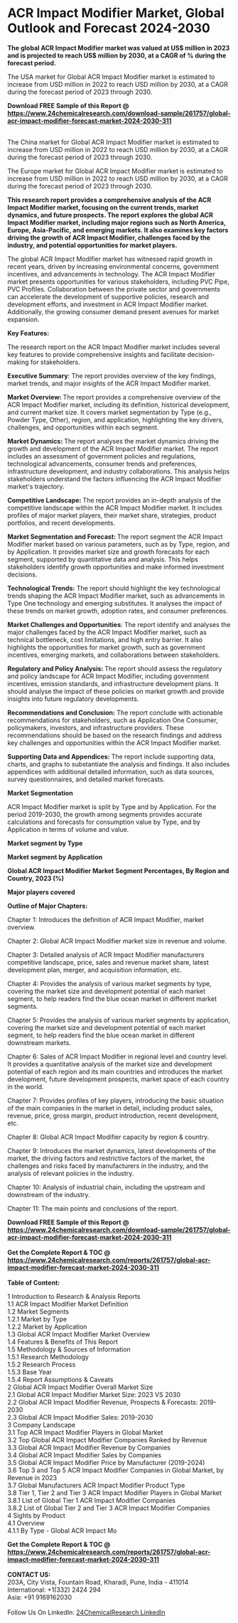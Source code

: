 <h1>ACR Impact Modifier Market, Global Outlook and Forecast 2024-2030</h1><p><strong>The global ACR Impact Modifier market was valued at US$ million in 2023 and is projected to reach US$ million by 2030, at a CAGR of % during the forecast period.</strong></p><p>
</p><p>The USA market for Global ACR Impact Modifier market is estimated to increase from USD million in 2022 to reach USD million by 2030, at a CAGR during the forecast period of 2023 through 2030.</p><div><b>Download FREE Sample of this Report @ 
            <a href="https://www.24chemicalresearch.com/download-sample/261757/global-acr-impact-modifier-forecast-market-2024-2030-311">
            https://www.24chemicalresearch.com/download-sample/261757/global-acr-impact-modifier-forecast-market-2024-2030-311</a></b></div><br><p>
</p><p>The China market for Global ACR Impact Modifier market is estimated to increase from USD million in 2022 to reach USD million by 2030, at a CAGR during the forecast period of 2023 through 2030.</p><p>
</p><p>The Europe market for Global ACR Impact Modifier market is estimated to increase from USD million in 2022 to reach USD million by 2030, at a CAGR during the forecast period of 2023 through 2030.</p><p>
</p><p><strong>This research report provides a comprehensive analysis of the ACR Impact Modifier market, focusing on the current trends, market dynamics, and future prospects. The report explores the global ACR Impact Modifier market, including major regions such as North America, Europe, Asia-Pacific, and emerging markets. It also examines key factors driving the growth of ACR Impact Modifier, challenges faced by the industry, and potential opportunities for market players.</strong></p><p>
The global ACR Impact Modifier market has witnessed rapid growth in recent years, driven by increasing environmental concerns, government incentives, and advancements in technology. The ACR Impact Modifier market presents opportunities for various stakeholders, including PVC Pipe, PVC Profiles. Collaboration between the private sector and governments can accelerate the development of supportive policies, research and development efforts, and investment in ACR Impact Modifier market. Additionally, the growing consumer demand present avenues for market expansion.</p><p>
<strong>Key Features:</strong></p><p>
The research report on the ACR Impact Modifier market includes several key features to provide comprehensive insights and facilitate decision-making for stakeholders.</p><p>
<strong>Executive Summary</strong>: The report provides overview of the key findings, market trends, and major insights of the ACR Impact Modifier market.</p><p>
<strong>Market Overview: </strong>The report provides a comprehensive overview of the ACR Impact Modifier market, including its definition, historical development, and current market size. It covers market segmentation by Type (e.g., Powder Type, Other), region, and application, highlighting the key drivers, challenges, and opportunities within each segment.</p><p>
<strong>Market Dynamics: </strong>The report analyses the market dynamics driving the growth and development of the ACR Impact Modifier market. The report includes an assessment of government policies and regulations, technological advancements, consumer trends and preferences, infrastructure development, and industry collaborations. This analysis helps stakeholders understand the factors influencing the ACR Impact Modifier market's trajectory.</p><p>
<strong>Competitive Landscape: </strong>The report provides an in-depth analysis of the competitive landscape within the ACR Impact Modifier market. It includes profiles of major market players, their market share, strategies, product portfolios, and recent developments.</p><p>
<strong>Market Segmentation and Forecast: </strong>The report segment the ACR Impact Modifier market based on various parameters, such as by Type, region, and by Application. It provides market size and growth forecasts for each segment, supported by quantitative data and analysis. This helps stakeholders identify growth opportunities and make informed investment decisions.</p><p>
<strong>Technological Trends:</strong> The report should highlight the key technological trends shaping the ACR Impact Modifier market, such as advancements in Type One technology and emerging substitutes. It analyses the impact of these trends on market growth, adoption rates, and consumer preferences.</p><p>
<strong>Market Challenges and Opportunities</strong>: The report identify and analyses the major challenges faced by the ACR Impact Modifier market, such as technical bottleneck, cost limitations, and high entry barrier. It also highlights the opportunities for market growth, such as government incentives, emerging markets, and collaborations between stakeholders.</p><p>
<strong>Regulatory and Policy Analysis: </strong>The report should assess the regulatory and policy landscape for ACR Impact Modifier, including government incentives, emission standards, and infrastructure development plans. It should analyse the impact of these policies on market growth and provide insights into future regulatory developments.</p><p>
<strong>Recommendations and Conclusion:</strong> The report conclude with actionable recommendations for stakeholders, such as Application One Consumer, policymakers, investors, and infrastructure providers. These recommendations should be based on the research findings and address key challenges and opportunities within the ACR Impact Modifier market.</p><p>
<strong>Supporting Data and Appendices: </strong>The report include supporting data, charts, and graphs to substantiate the analysis and findings. It also includes appendices with additional detailed information, such as data sources, survey questionnaires, and detailed market forecasts.</p><p>
<strong>Market Segmentation</strong></p><p>
ACR Impact Modifier market is split by Type and by Application. For the period 2019-2030, the growth among segments provides accurate calculations and forecasts for consumption value by Type, and by Application in terms of volume and value.</p><p>
<strong>Market segment by Type</strong></p><p>
</p><p>
</p><p><strong>Market segment by Application</strong></p><p>
</p><p>
</p><p><strong>Global ACR Impact Modifier Market Segment Percentages, By Region and Country, 2023 (%)</strong></p><p>
</p><p>
</p><p><strong>Major players covered</strong></p><p>
</p><p>
</p><p><strong>Outline of Major Chapters:</strong></p><p>
Chapter 1: Introduces the definition of ACR Impact Modifier, market overview.</p><p>
Chapter 2: Global ACR Impact Modifier market size in revenue and volume.</p><p>
Chapter 3: Detailed analysis of ACR Impact Modifier manufacturers competitive landscape, price, sales and revenue market share, latest development plan, merger, and acquisition information, etc.</p><p>
Chapter 4: Provides the analysis of various market segments by type, covering the market size and development potential of each market segment, to help readers find the blue ocean market in different market segments.</p><p>
Chapter 5: Provides the analysis of various market segments by application, covering the market size and development potential of each market segment, to help readers find the blue ocean market in different downstream markets.</p><p>
Chapter 6: Sales of ACR Impact Modifier in regional level and country level. It provides a quantitative analysis of the market size and development potential of each region and its main countries and introduces the market development, future development prospects, market space of each country in the world.</p><p>
Chapter 7: Provides profiles of key players, introducing the basic situation of the main companies in the market in detail, including product sales, revenue, price, gross margin, product introduction, recent development, etc.</p><p>
Chapter 8: Global ACR Impact Modifier capacity by region &amp; country.</p><p>
Chapter 9: Introduces the market dynamics, latest developments of the market, the driving factors and restrictive factors of the market, the challenges and risks faced by manufacturers in the industry, and the analysis of relevant policies in the industry.</p><p>
Chapter 10: Analysis of industrial chain, including the upstream and downstream of the industry.</p><p>
Chapter 11: The main points and conclusions of the report.</p><div><b>Download FREE Sample of this Report @ 
            <a href="https://www.24chemicalresearch.com/download-sample/261757/global-acr-impact-modifier-forecast-market-2024-2030-311">
            https://www.24chemicalresearch.com/download-sample/261757/global-acr-impact-modifier-forecast-market-2024-2030-311</a></b></div><br><div><b>Get the Complete Report & TOC @ 
            <a href="https://www.24chemicalresearch.com/reports/261757/global-acr-impact-modifier-forecast-market-2024-2030-311">
            https://www.24chemicalresearch.com/reports/261757/global-acr-impact-modifier-forecast-market-2024-2030-311</a></b></div><br>
            <b>Table of Content:</b><p>1 Introduction to Research & Analysis Reports<br />
    1.1 ACR Impact Modifier Market Definition<br />
    1.2 Market Segments<br />
        1.2.1 Market by Type<br />
        1.2.2 Market by Application<br />
    1.3 Global ACR Impact Modifier Market Overview<br />
    1.4 Features & Benefits of This Report<br />
    1.5 Methodology & Sources of Information<br />
        1.5.1 Research Methodology<br />
        1.5.2 Research Process<br />
        1.5.3 Base Year<br />
        1.5.4 Report Assumptions & Caveats<br />
2 Global ACR Impact Modifier Overall Market Size<br />
    2.1 Global ACR Impact Modifier Market Size: 2023 VS 2030<br />
    2.2 Global ACR Impact Modifier Revenue, Prospects & Forecasts: 2019-2030<br />
    2.3 Global ACR Impact Modifier Sales: 2019-2030<br />
3 Company Landscape<br />
    3.1 Top ACR Impact Modifier Players in Global Market<br />
    3.2 Top Global ACR Impact Modifier Companies Ranked by Revenue<br />
    3.3 Global ACR Impact Modifier Revenue by Companies<br />
    3.4 Global ACR Impact Modifier Sales by Companies<br />
    3.5 Global ACR Impact Modifier Price by Manufacturer (2019-2024)<br />
    3.6 Top 3 and Top 5 ACR Impact Modifier Companies in Global Market, by Revenue in 2023<br />
    3.7 Global Manufacturers ACR Impact Modifier Product Type<br />
    3.8 Tier 1, Tier 2 and Tier 3 ACR Impact Modifier Players in Global Market<br />
        3.8.1 List of Global Tier 1 ACR Impact Modifier Companies<br />
        3.8.2 List of Global Tier 2 and Tier 3 ACR Impact Modifier Companies<br />
4 Sights by Product<br />
    4.1 Overview<br />
        4.1.1 By Type - Global ACR Impact Mo</p><div><b>Get the Complete Report & TOC @ 
            <a href="https://www.24chemicalresearch.com/reports/261757/global-acr-impact-modifier-forecast-market-2024-2030-311">
            https://www.24chemicalresearch.com/reports/261757/global-acr-impact-modifier-forecast-market-2024-2030-311</a></b></div><br><b>CONTACT US:</b><br>
            203A, City Vista, Fountain Road, Kharadi, Pune, India - 411014<br>
            International: +1(332) 2424 294<br>
            Asia: +91 9169162030 <br><br>
            Follow Us On LinkedIn: <a href="https://www.linkedin.com/company/24chemicalresearch/">24ChemicalResearch LinkedIn</a>